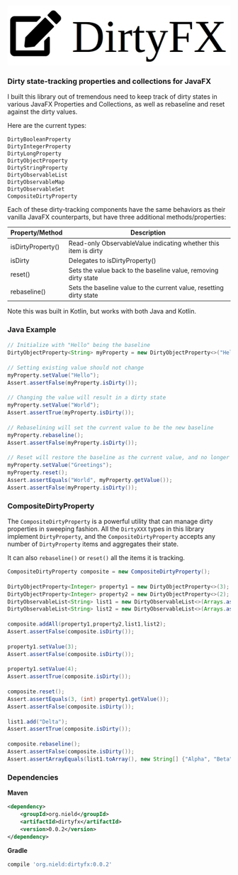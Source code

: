 ![](logo.jpg)


### Dirty state-tracking properties and collections for JavaFX

I built this library out of tremendous need to keep track of dirty states in various JavaFX Properties and Collections, as well as rebaseline and reset against the dirty values.


Here are the current types:

```
DirtyBooleanProperty
DirtyIntegerProperty
DirtyLongProperty
DirtyObjectProperty
DirtyStringProperty
DirtyObservableList
DirtyObservableMap
DirtyObservableSet
CompositeDirtyProperty
```

Each of these dirty-tracking components have the same behaviors as their vanilla JavaFX counterparts, but have three additional methods/properties:

|Property/Method|Description|
|----|----|
|isDirtyProperty()|Read-only ObservableValue indicating whether this item is dirty|
|isDirty|Delegates to isDirtyProperty()|
|reset()|Sets the value back to the baseline value, removing dirty state|
|rebaseline()|Sets the baseline value to the current value, resetting dirty state|

Note this was built in Kotlin, but works with both Java and Kotlin.

### Java Example

```java
// Initialize with "Hello" being the baseline
DirtyObjectProperty<String> myProperty = new DirtyObjectProperty<>("Hello");

// Setting existing value should not change
myProperty.setValue("Hello");
Assert.assertFalse(myProperty.isDirty());

// Changing the value will result in a dirty state
myProperty.setValue("World");
Assert.assertTrue(myProperty.isDirty());

// Rebaselining will set the current value to be the new baseline
myProperty.rebaseline();
Assert.assertFalse(myProperty.isDirty());

// Reset will restore the baseline as the current value, and no longer be dirty
myProperty.setValue("Greetings");
myProperty.reset();
Assert.assertEquals("World", myProperty.getValue());
Assert.assertFalse(myProperty.isDirty());
```

### CompositeDirtyProperty

The `CompositeDirtyProperty` is a powerful utility that can manage dirty properties in sweeping fashion. All the `DirtyXXX` types in this library implement `DirtyProperty`, and the `CompositeDirtyProperty` accepts any number of `DirtyProperty` items and aggregates their state.

It can also `rebaseline()` or `reset()` all the items it is tracking.

```java
CompositeDirtyProperty composite = new CompositeDirtyProperty();

DirtyObjectProperty<Integer> property1 = new DirtyObjectProperty<>(3);
DirtyObjectProperty<Integer> property2 = new DirtyObjectProperty<>(2);
DirtyObservableList<String> list1 = new DirtyObservableList<>(Arrays.asList("Alpha","Beta","Gamma"));
DirtyObservableList<String> list2 = new DirtyObservableList<>(Arrays.asList("Zeta","Theta","Eta"));

composite.addAll(property1,property2,list1,list2);
Assert.assertFalse(composite.isDirty());

property1.setValue(3);
Assert.assertFalse(composite.isDirty());

property1.setValue(4);
Assert.assertTrue(composite.isDirty());

composite.reset();
Assert.assertEquals(3, (int) property1.getValue());
Assert.assertFalse(composite.isDirty());

list1.add("Delta");
Assert.assertTrue(composite.isDirty());

composite.rebaseline();
Assert.assertFalse(composite.isDirty());
Assert.assertArrayEquals(list1.toArray(), new String[] {"Alpha", "Beta", "Gamma", "Delta"});
```

### Dependencies

**Maven**

```xml 
<dependency>
    <groupId>org.nield</groupId>
    <artifactId>dirtyfx</artifactId>
    <version>0.0.2</version>
</dependency>
```

**Gradle**

```groovy
compile 'org.nield:dirtyfx:0.0.2'
```
